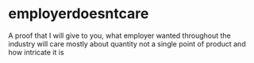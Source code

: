 # employerdoesntcare
A proof that I will give to you, what employer wanted throughout the industry will care mostly about quantity not a single point of product and how intricate it is
